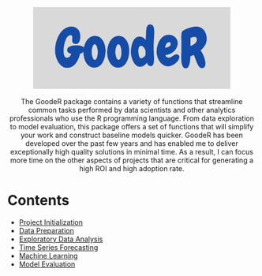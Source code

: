 
<p align = "center">
  <img width = "400" src = "https://github.com/abmathewks/GoodeR/blob/main/images/Logo.png">
</p>

<p align = "center">
  The GoodeR package contains a variety of functions that streamline common tasks performed by data scientists and
  other analytics professionals who use the R programming language. From data exploration to model evaluation, this 
  package offers a set of functions that will simplify your work and construct baseline models quicker. GoodeR has 
  been developed over the past few years and has enabled me to deliver exceptionally high quality solutions in minimal 
  time. As a result, I can focus more time on the other aspects of projects that are critical for generating a high ROI 
  and high adoption rate.
</p>


# Contents

- [Project Initialization](#project-initialization)
- [Data Preparation](#data-preparation)
- [Exploratory Data Analysis](#exploratory-data-analysis)
- [Time Series Forecasting](#time-series-forecasting)
- [Machine Learning](#machine-learning)
- [Model Evaluation](#model-evaluation)






